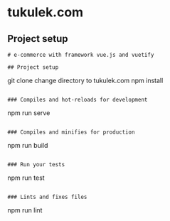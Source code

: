 
# tukulek.com

## Project setup
```
# e-commerce with framework vue.js and vuetify

## Project setup
```
git clone 
change directory to tukulek.com
npm install
```

### Compiles and hot-reloads for development
```
npm run serve
```

### Compiles and minifies for production
```
npm run build
```

### Run your tests
```
npm run test
```

### Lints and fixes files
```
npm run lint
```

